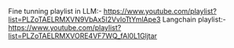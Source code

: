 Fine tunning playlist in LLM:- https://www.youtube.com/playlist?list=PLZoTAELRMXVN9VbAx5I2VvloTtYmlApe3
Langchain playlist:- https://www.youtube.com/playlist?list=PLZoTAELRMXVORE4VF7WQ_fAl0L1Gljtar
